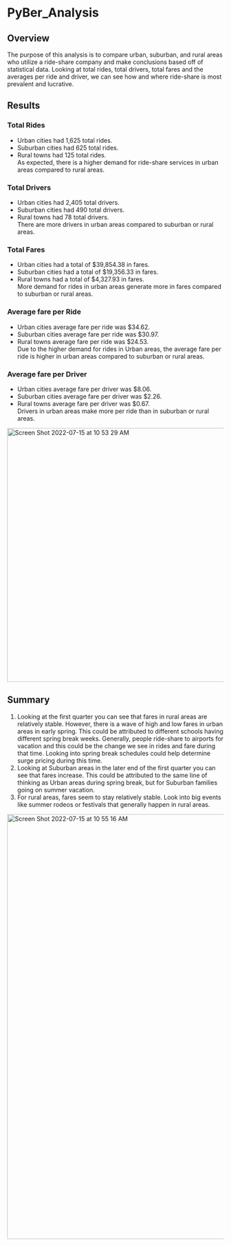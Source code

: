 # PyBer_Analysis

## Overview

The purpose of this analysis is to compare urban, suburban, and rural areas who utilize a ride-share company and make conclusions based off of statistical data. Looking at total rides, total drivers, total fares and the averages per ride and driver, we can see how and where ride-share is most prevalent and lucrative. 

## Results

### Total Rides
  - Urban cities had 1,625 total rides. 
  - Suburban cities had 625 total rides.
  - Rural towns had 125 total rides. <br />
As expected, there is a higher demand for ride-share services in urban areas compared to rural areas. 

### Total Drivers
  - Urban cities had 2,405 total drivers. 
  - Suburban cities had 490 total drivers. 
  - Rural towns had 78 total drivers. <br />
There are more drivers in urban areas compared to suburban or rural areas.

### Total Fares
  - Urban cities had a total of $39,854.38 in fares.
  - Suburban cities had a total of $19,356.33 in fares.
  - Rural towns had a total of $4,327.93 in fares. <br />
More demand for rides in urban areas generate more in fares compared to suburban or rural areas.

### Average fare per Ride
  - Urban cities average fare per ride was $34.62.
  - Suburban cities average fare per ride was $30.97.
  - Rural towns average fare per ride was $24.53. <br />
Due to the higher demand for rides in Urban areas, the average fare per ride is higher in urban areas compared to suburban or rural areas.

### Average fare per Driver
  - Urban cities average fare per driver was $8.06.
  - Suburban cities average fare per driver was $2.26.
  - Rural towns average fare per driver was $0.67. <br />
Drivers in urban areas make more per ride than in suburban or rural areas.

<img width="589" alt="Screen Shot 2022-07-15 at 10 53 29 AM" src="https://user-images.githubusercontent.com/106630710/179282873-d50a921e-7cfc-4663-9b58-02ac32fe2158.png">


## Summary
1. Looking at the first quarter you can see that fares in rural areas are relatively stable. However, there is a wave of high and low fares in urban areas in early spring. This could be attributed to different schools having different spring break weeks. Generally, people ride-share to airports for vacation and this could be the change we see in rides and fare during that time. Looking into spring break schedules could help determine surge pricing during this time. 
2. Looking at Suburban areas in the later end of the first quarter you can see that fares increase. This could be attributed to the same line of thinking as Urban areas during spring break, but for Suburban families going on summer vacation. 
3. For rural areas, fares seem to stay relatively stable. Look into big events like summer rodeos or festivals that generally happen in rural areas.

<img width="986" alt="Screen Shot 2022-07-15 at 10 55 16 AM" src="https://user-images.githubusercontent.com/106630710/179283235-66bc7c07-af59-41b8-bbf5-91f731da9268.png">


